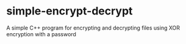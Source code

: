 # simple-encrypt-decrypt
A simple C++ program for encrypting and decrypting files using XOR encryption with a password
